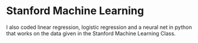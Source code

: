 # Stanford Machine Learning

I also coded linear regression, logistic regression and a neural net in python that works on 
the data given in the Stanford Machine Learning Class.
